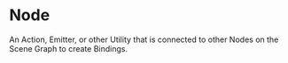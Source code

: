 # Node

An Action, Emitter, or other Utility that is connected to other Nodes on the Scene Graph to create Bindings.